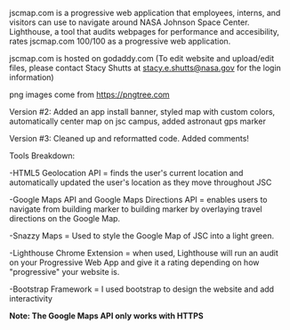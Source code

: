 jscmap.com is a progressive web application that employees, interns, and visitors can use to navigate around NASA Johnson Space Center. 
Lighthouse, a tool that audits webpages for performance and accesibility, rates jscmap.com 100/100 as a progressive web application.

jscmap.com is hosted on godaddy.com (To edit website and upload/edit files, please contact Stacy Shutts at stacy.e.shutts@nasa.gov for the login information)

png images come from https://pngtree.com


Version #2: Added an app install banner, styled map with custom colors, automatically center map on jsc campus, added astronaut gps marker

Version #3: Cleaned up and reformatted code. Added comments!





Tools Breakdown:

-HTML5 Geolocation API = finds the user's current location and automatically updated the user's location as they move throughout JSC

-Google Maps API and Google Maps Directions API = enables users to navigate from building marker to building marker by overlaying travel                                                     directions on the Google Map.

-Snazzy Maps = Used to style the Google Map of JSC into a light green.

-Lighthouse Chrome Extension = when used, Lighthouse will run an audit on your Progressive Web App and give it a rating depending on how                                  "progressive" your website is.

-Bootstrap Framework = I used bootstrap to design the website and add interactivity



**Note: The Google Maps API only works with HTTPS**




